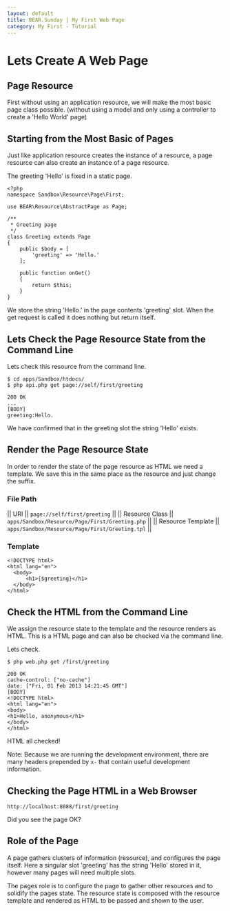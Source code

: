 ```yaml
---
layout: default
title: BEAR.Sunday | My First Web Page
category: My First - Tutorial
---
```


# Lets Create A Web Page 

## Page Resource 

First without using an application resource, we will make the most basic page class possible.
(without using a model and only using a controller to create a 'Hello World' page)

## Starting from the Most Basic of Pages 

Just like application resource creates the instance of a resource, 
a page resource can also create an instance of a page resource.

The greeting 'Hello' is fixed in a static page.

```
<?php
namespace Sandbox\Resource\Page\First;

use BEAR\Resource\AbstractPage as Page;

/**
 * Greeting page
 */
class Greeting extends Page
{    
    public $body = [
        'greeting' => 'Hello.'
    ];

    public function onGet()
    {
        return $this;
    }
}
```

We store the string 'Hello.' in the page contents 'greeting' slot. 
When the get request is called it does nothing but return itself.

## Lets Check the Page Resource State from the Command Line 

Lets check this resource from the command line.

```
$ cd apps/Sandbox/htdocs/
$ php api.php get page://self/first/greeting

200 OK
...
[BODY]
greeting:Hello.
```

We have confirmed that in the greeting slot the string 'Hello' exists.

## Render the Page Resource State 

In order to render the state of the page resource as HTML we need a template. 
We save this in the same place as the resource and just change the suffix.

### File Path 

|| URI || `page://self/first/greeting` ||
|| Resource Class || `apps/Sandbox/Resource/Page/First/Greeting.php` ||
|| Resource Template || `apps/Sandbox/Resource/Page/First/Greeting.tpl` ||


### Template 
```
<!DOCTYPE html>
<html lang="en">
  <body>
      <h1>{$greeting}</h1>
  </body>
</html>
```
## Check the HTML from the Command Line 

We assign the resource state to the template and the resource renders as HTML.
This is a HTML page and can also be checked via the command line.

Lets check.

```
$ php web.php get /first/greeting
```
```
200 OK
cache-control: ["no-cache"]
date: ["Fri, 01 Feb 2013 14:21:45 GMT"]
[BODY]
<!DOCTYPE html>
<html lang="en">
<body>
<h1>Hello, anonymous</h1>
</body>
</html>
```
HTML all checked!

 Note: Because we are running the development environment, there are many headers prepended by `x-` that contain useful development information. 

## Checking the Page HTML in a Web Browser 

```
http://localhost:8088/first/greeting
```

Did you see the page OK?

## Role of the Page 

A page gathers clusters of information (resource), and configures the page itself.
Here a singular slot 'greeting' has the string 'Hello' stored in it, however many pages will need multiple slots.

The pages role is to configure the page to gather other resources and to solidify the pages state. 
The resource state is composed with the resource template and rendered as HTML to be passed and shown to the user.
